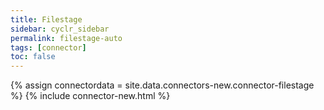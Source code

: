 ```yaml
---
title: Filestage
sidebar: cyclr_sidebar
permalink: filestage-auto
tags: [connector]
toc: false
---
```

{% assign connectordata = site.data.connectors-new.connector-filestage %}
{% include connector-new.html %}	